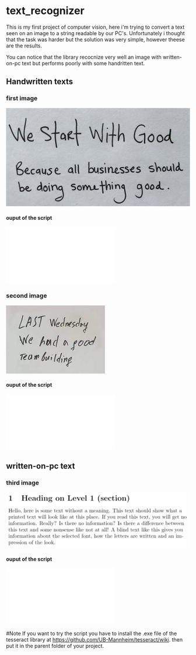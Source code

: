 # text_recognizer
This is my first project of computer vision, here i'm trying to convert a text seen on an image to a string readable by our PC's.
Unfortunately i thought that the task was harder but the solution was very simple, however theese are the results.

You can notice that the library recocnize very well an image with written-on-pc text but performs poorly with some handritten text.



## Handwritten texts

### first image
![first_text_image](resources/img/img1.jpg)

#### ouput of the script
![result_first_text](results/res1.txt)


### second image
![first_text_image](resources/img/img2.jpg)

#### ouput of the script
![result_first_text](results/res2.txt)

## written-on-pc text

### third image
![first_text_image](resources/img/img3.png)

#### ouput of the script
![result_first_text](results/res1.txt)




#Note
If you want to try the script you have to install the .exe file of the tesseract library at  https://github.com/UB-Mannheim/tesseract/wiki.
then put it in the parent folder of your project.
